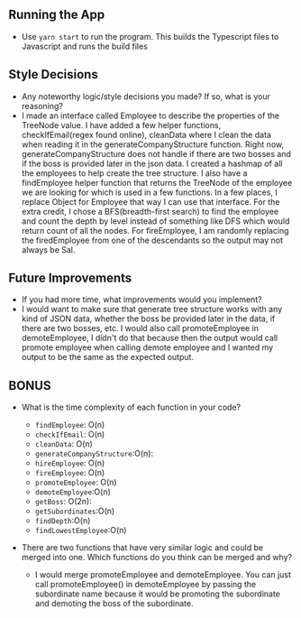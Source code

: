 ## Running the App
-   Use `yarn start` to run the program. This builds the Typescript files to Javascript and runs the build files
## Style Decisions
- Any noteworthy logic/style decisions you made? If so, what is your reasoning?
- I made an interface called Employee to describe the properties of the TreeNode value. I have added a few helper functions, checkIfEmail(regex found online), cleanData where I clean the data when reading it in the generateCompanyStructure function. Right now, generateCompanyStructure does not handle if there are two bosses and if the boss is provided later in the json data. I created a hashmap of all the employees to help create the tree structure. I also have a findEmployee helper function that returns the TreeNode of the employee we are looking for which is used in a few functions. In a few places, I replace Object for Employee that way I can use that interface. For the extra credit, I chose a BFS(breadth-first search) to find the employee and count the depth by level instead of something like DFS which would return count of all the nodes. For fireEmployee, I am randomly replacing the firedEmployee from one of the descendants so the output may not always be Sal.

## Future Improvements
- If you had more time, what improvements would you implement?
- I would want to make sure that generate tree structure works with any kind of JSON data, whether the boss be provided later in the data, if there are two bosses, etc. I would also call promoteEmployee in demoteEmployee, I didn't do that because then the output would call promote employee when calling demote employee and I wanted my output to be the same as the expected output. 

## BONUS
- What is the time complexity of each function in your code?
    -   `findEmployee`: O(n)
    -   `checkIfEmail`: O(n)
    -   `cleanData`: O(n)
    -   `generateCompanyStructure`:O(n):
    -   `hireEmployee`: O(n)
    -   `fireEmployee`: O(n)
    -   `promoteEmployee`: O(n)
    -   `demoteEmployee`:O(n)
    -   `getBoss`: O(2n):
    -   `getSubordinates`:O(n)
    -   `findDepth`:O(n)
    -   `findLowestEmployee`:O(n)

- There are two functions that have very similar logic and could be merged into one. Which functions do you think can be merged and why?
    - I would merge promoteEmployee and demoteEmployee. You can just call promoteEmployee() in demoteEmployee by passing the subordinate name because it would be promoting the subordinate and demoting the boss of the subordinate.